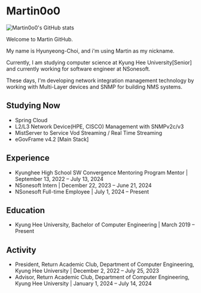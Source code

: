 # Martin0o0

![Martin0o0's GitHub stats](https://github-readme-stats.vercel.app/api?username=Martin0o0&show_icons=true&theme=highcontrast)

Welcome to Martin GitHub.

My name is Hyunyeong-Choi, and i'm using Martin as my nickname.

Currently, I am studying computer science at Kyung Hee University[Senior] and currently working for software engineer at NSonesoft. 

These days, I'm developing network integration management technology by working with Multi-Layer devices and SNMP for building NMS systems.



## Studying Now
 - Spring Cloud
 - L2/L3 Network Device(HPE, CISCO) Management with SNMPv2c/v3
 - MistServer to Service Vod Streaming / Real Time Streaming 
 - eGovFrame v4.2 [Main Stack]


## Experience
- Kyunghee High School SW Convergence Mentoring Program Mentor | September 13, 2022 – July 13, 2024
- NSonesoft Intern | December 22, 2023 – June 21, 2024
- NSonesoft Full-time Employee | July 1, 2024 – Present

## Education
- Kyung Hee University, Bachelor of Computer Engineering | March 2019 – Present

## Activity
- President, Return Academic Club, Department of Computer Engineering, Kyung Hee University | December 2, 2022 – July 25, 2023
- Advisor, Return Academic Club, Department of Computer Engineering, Kyung Hee University | January 1, 2024 – July 14, 2024
